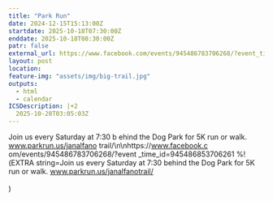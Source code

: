 ```yaml
---
title: "Park Run"
date: 2024-12-15T15:13:00Z
startdate: 2025-10-18T07:30:00Z
enddate: 2025-10-18T08:30:00Z
patr: false
external_url: https://www.facebook.com/events/945486783706268/?event_time_id=945486853706261
layout: post
location: 
feature-img: "assets/img/big-trail.jpg"
outputs:
  - html
  - calendar
ICSDescription: |+2
  2025-10-20T03:05:03Z
---
```


Join us every Saturday at 7:30 b  ehind the Dog Park for 5K run or   walk.  www.parkrun.us/janalfano  trail/\n\nhttps://www.facebook.c  om/events/945486783706268/?event  _time_id=945486853706261
%!(EXTRA string=Join us every Saturday at 7&#58;30 behind the Dog Park for 5K run or walk.  www.parkrun.us/janalfanotrail/<br>
  <br>
  )